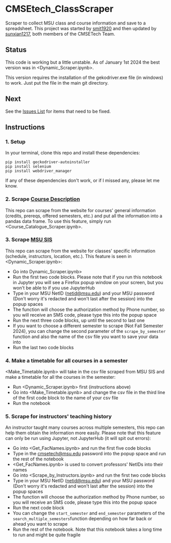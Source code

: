 # CMSEtech_ClassScraper
Scraper to collect MSU class and course information and save to a spreadsheet. This project was started by [smit1920](https://github.com/smit1920/CMSEtech_ClassScraper) and then updated by [sunxian1217](https://github.com/sunxian1217), both members of the CMSETech Team. 

## Status
This code is working but a little unstable. As of January 1st 2024 the best version was in <Dynamic_Scraper.ipynb>.  

This version requires the installation of the gekodriver.exe file (in windows) to work.  Just put the file in the main git
directory. 

## Next
See the [Issues List](https://github.com/colbrydi/CMSEtech_ClassScraper/issues) for items that need to be fixed.

## Instructions

### 1. Setup
In your terminal, clone this repo and install these dependencies:
```
pip install geckodriver-autoinstaller
pip install selenium
pip install webdriver_manager
```
If any of these dependencies don't work, or if I missed any, please let me know.

### 2. Scrape [Course Description](https://reg.msu.edu/Courses/Search.aspx)
This repo can scrape from the website for courses' general information (credits, prereqs, offered semesters, etc.) and put all the information into a pandas data frame. To use this feature, simply run <Course_Catalogue_Scraper.ipynb>.

### 3. Scrape [MSU SIS](https://student.msu.edu/splash.html)
This repo can scrape from the website for classes' specific information (schedule, instructors, location, etc.). This feature is seen in <Dynamic_Scraper.ipynb>:

- Go into Dynamic_Scraper.ipynb>
- Run the first two code blocks. Please note that if you run this notebook in Jupyter you will see a Firefox popup window on your screen, but you won't be able to if you use JupyterHub
- Type in your MSU NetID (netid@msu.edu) and your MSU password (Don't worry it's redacted and won't last after the session) into the popup spaces
- The function will choose the authorization method by Phone number, so you will receive an SMS code, please type this into the popup space
- Run the next three code blocks, up until the second to last one
- If you want to choose a different semester to scrape (Not Fall Semester 2024), you can change the second parameter of the `scrape_by_semester` function and also the name of the csv file you want to save your data into
- Run the last two code blocks

### 4. Make a timetable for all courses in a semester
<Make_Timetable.ipynb> will take in the csv file scraped from MSU SIS and make a timetable for all the courses in the semester:

- Run <Dynamic_Scraper.ipynb> first (instructions above)
- Go into <Make_Timetable.ipynb> and change the csv file in the third line of the first code block to the name of your csv file
- Run the notebook

### 5. Scrape for instructors' teaching history
An instructor taught many courses across multiple semesters, this repo can help them obtain the information more easily. Please note that this feature can only be run using Jupyter, not JupyterHub (it will spit out errors):

- Go into <Get_FacNames.ipynb> and run the first five code blocks
- Type in the cmsetech@msu.edu password into the popup space and run the rest of the notebook
- <Get_FacNames.ipynb> is used to convert professors' NetIDs into their names
- Go into <Scrape_by_Instructors.ipynb> and run the first two code blocks
- Type in your MSU NetID (netid@msu.edu) and your MSU password (Don't worry it's redacted and won't last after the session) into the popup spaces
- The function will choose the authorization method by Phone number, so you will receive an SMS code, please type this into the popup space
- Run the next code block
- You can change the `start_semester` and `end_semester` parameters of the `search_multiple_semesters`function depending on how far back or ahead you want to scrape
- Run the rest of the notebook. Note that this notebook takes a long time to run and might be quite fragile